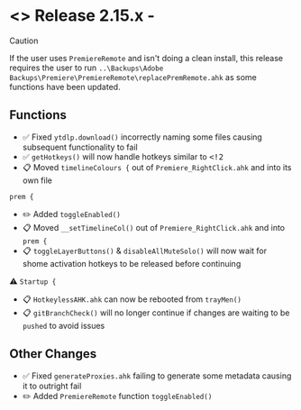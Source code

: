 # <> Release 2.15.x - 

> [!Caution]
> If the user uses `PremiereRemote` and isn't doing a clean install, this release requires the user to run `..\Backups\Adobe Backups\Premiere\PremiereRemote\replacePremRemote.ahk` as some functions have been updated.

## Functions
- ✅ Fixed `ytdlp.download()` incorrectly naming some files causing subsequent functionality to fail
- ✅ `getHotkeys()` will now handle hotkeys similar to <kbd><!2</kbd>
- 📋 Moved `timelineColours {` out of `Premiere_RightClick.ahk` and into its own file

`prem {`
- ✏️ Added `toggleEnabled()`
- 📋 Moved `__setTimelineCol()` out of `Premiere_RightClick.ahk` and into `prem {`
- 📋 `toggleLayerButtons()` & `disableAllMuteSolo()` will now wait for shome activation hotkeys to be released before continuing

⚠️ `Startup {`
- 📋 `HotkeylessAHK.ahk` can now be rebooted from `trayMen()`
- 📋 `gitBranchCheck()` will no longer continue if changes are waiting to be `pushed` to avoid issues

## Other Changes
- ✅ Fixed `generateProxies.ahk` failing to generate some metadata causing it to outright fail
- ✏️ Added `PremiereRemote` function `toggleEnabled()`